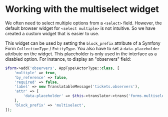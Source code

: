 # Working with the multiselect widget

We often need to select multiple options from a `<select>` field.
However, the default browser widget for `<select multiple>` is not intuitive.
So we have created a custom widget that is easier to use.

This widget can be used by setting the `block_prefix` attribute of a Symfony Form `CollectionType` / `EntityType`.
You also have to set a `data-placeholder` attribute on the widget.
This placeholder is only used in the interface as a disabled option.
For instance, to display an "observers" field:

```php
$form->add('observers', AppType\ActorType::class, [
    'multiple' => true,
    'by_reference' => false,
    'required' => false,
    'label' => new TranslatableMessage('tickets.observers'),
    'attr' => [
        'data-placeholder' => $this->translator->trans('forms.multiselect.select_actor'),
    ],
    'block_prefix' => 'multiselect',
]);
```
